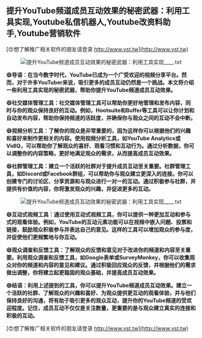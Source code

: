 ## **提升YouTube频道成员互动效果的秘密武器：利用工具实现,Youtube私信机器人,Youtube改资料助手,Youtube营销软件**

[😍想了解推广相关软件的朋友请登录 http://www.vst.tw](http://www.vst.tw)

 <center><img src="https://vst.tw/MP4/tuiguang/png/5.png" alt="提升YouTube频道成员互动效果的秘密武器：利用工具实现____.txt"></center>

**😄导语：在当今数字时代，YouTube已成为一个广受欢迎的视频分享平台。然而，对于许多YouTuber来说，吸引更多的成员互动仍然是一个挑战。本文将介绍一些利用工具实现的秘密武器，帮助你提升YouTube频道成员互动效果。**

**😄社交媒体管理工具：社交媒体管理工具可以帮助你更好地管理和发布内容，同时与你的观众保持良好的互动。例如，Hootsuite和Buffer等工具可以让你计划和自动发布内容，帮助你保持频道的活跃度，并确保你与观众之间的互动不会中断。**

**😄视频分析工具：了解你的观众是非常重要的，因为这样你可以根据他们的兴趣和喜好来制作更相关的内容。使用视频分析工具，如YouTube Analytics或VidIQ，可以帮助你了解观众的喜好、观看习惯和互动行为。通过分析数据，你可以调整你的内容策略，更好地满足观众的需求，从而提高成员互动效果。**

**😄社群管理工具：建立一个活跃的社群对于提升成员互动至关重要。社群管理工具，如Discord或Facebook群组，可以帮助你与观众建立更深入的连接。你可以创建专门的讨论区、分享资源和与观众进行一对一的互动。通过积极参与社群，并提供有价值的内容，你将激发观众的兴趣，并促进更多的互动。**

 <center><img src="https://vst.tw/MP4/tuiguang/png/2.png" alt="提升YouTube频道成员互动效果的秘密武器：利用工具实现____.txt"></center>

**😄互动式视频工具：通过使用互动式视频工具，你可以提供一种更加互动和参与式的观看体验。例如，YouTube的互动元素功能可以在视频中嵌入问题、投票和链接，鼓励观众积极参与并表达自己的意见。这样的工具可以增加观众的参与度，并促使他们更频繁地与你互动。**

**😄观众调查和反馈工具：了解观众的反馈和意见对于改进你的频道和内容至关重要。利用观众调查和反馈工具，如Google表单或SurveyMonkey，你可以收集观众对你的频道和内容的意见和建议。通过积极回应观众的反馈，并根据他们的需求做出调整，你将建立起更稳固的观众基础，并提高成员互动效果。**

**😄结语：利用上述提到的工具，你可以提升YouTube频道成员互动效果。建立一个活跃的社群、了解观众的兴趣和喜好、为观众提供更互动的观看体验，并与他们保持良好的沟通，将有助于吸引更多的观众互动，提升你的YouTube频道的受欢迎程度。记住，成员互动不仅仅是关注数量，更重要的是与观众建立真实的连接和积极的互动。**

[😍想了解推广相关软件的朋友请登录 http://www.vst.tw](http://www.vst.tw)



